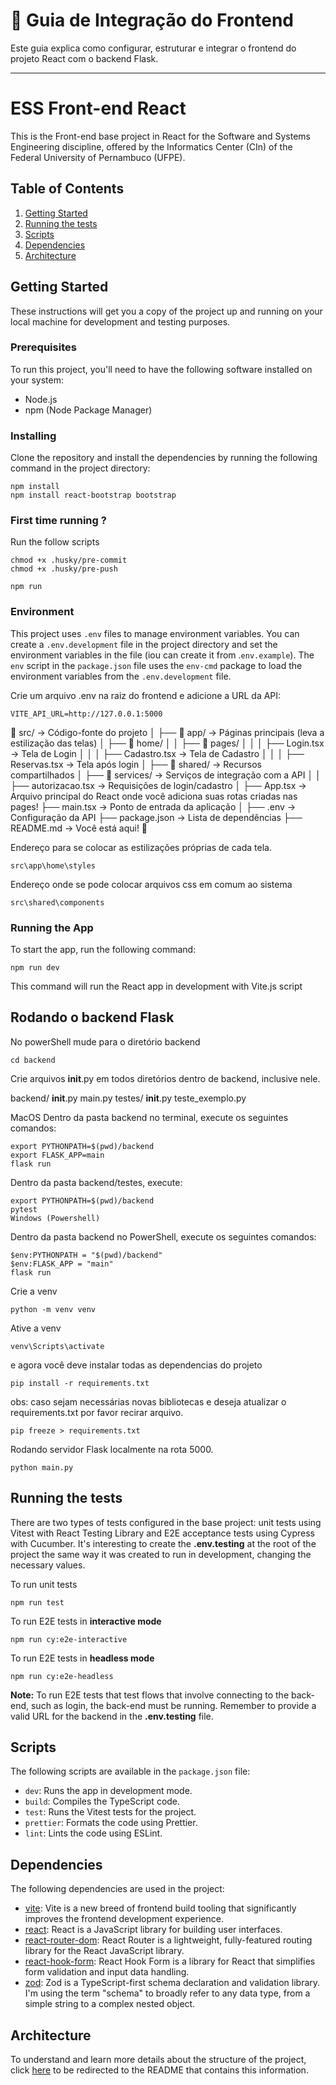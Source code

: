 # 🚀 Guia de Integração do Frontend

Este guia explica como configurar, estruturar e integrar o frontend do projeto React com o backend Flask.

---

# ESS Front-end React

This is the Front-end base project in React for the Software and Systems Engineering discipline, offered by the Informatics Center (CIn) of the Federal University of Pernambuco (UFPE).

## Table of Contents

1. [Getting Started](##getting-started)
2. [Running the tests](#running-the-tests)
3. [Scripts](#scripts)
4. [Dependencies](#dependencies)
5. [Architecture](#architecture)

## Getting Started

These instructions will get you a copy of the project up and running on your local machine for development and testing purposes.

### Prerequisites

To run this project, you'll need to have the following software installed on your system:

- Node.js
- npm (Node Package Manager)

### Installing

Clone the repository and install the dependencies by running the following command in the project directory:

```
npm install
npm install react-bootstrap bootstrap

```

### First time running ?

Run the follow scripts

```
chmod +x .husky/pre-commit
chmod +x .husky/pre-push
```

```
npm run
```

### Environment

This project uses `.env` files to manage environment variables. You can create a `.env.development` file in the project directory and set the environment variables in the file (iou can create it from .`env.example`). The `env` script in the `package.json` file uses the `env-cmd` package to load the environment variables from the `.env.development` file.

Crie um arquivo .env na raiz do frontend e adicione a URL da API:
```
VITE_API_URL=http://127.0.0.1:5000
```

📂 src/ → Código-fonte do projeto │
├── 📂 app/ → Páginas principais (leva a estilização das telas) │ ├── 📂 home/ │ │ ├── 📂 pages/ │ │ │ ├── Login.tsx → Tela de Login │ │ │ ├── Cadastro.tsx → Tela de Cadastro │ │ │ ├── Reservas.tsx → Tela após login │
├── 📂 shared/ → Recursos compartilhados │ ├── 📂 services/ → Serviços de integração com a API │ │ ├── autorizacao.tsx → Requisições de login/cadastro │
├── App.tsx → Arquivo principal do React onde você adiciona suas rotas criadas nas pages! ├── main.tsx → Ponto de entrada da aplicação │ ├── .env → Configuração da API ├── package.json → Lista de dependências ├── README.md → Você está aqui! 📌

Endereço para se colocar as estilizações próprias de cada tela.
```
src\app\home\styles
```

Endereço onde se pode colocar arquivos css em comum ao sistema
```
src\shared\components
```

### Running the App

To start the app, run the following command:

```
npm run dev
```

This command will run the React app in development with Vite.js script



## Rodando  o backend Flask

No powerShell mude para o diretório backend
```
cd backend
```
Crie arquivos __init__.py em todos diretórios dentro de backend, inclusive nele.

backend/
   __init__.py
   main.py
   testes/
      __init__.py
      teste_exemplo.py

MacOS
Dentro da pasta backend no terminal, execute os seguintes comandos:

```
export PYTHONPATH=$(pwd)/backend
export FLASK_APP=main
flask run
```

Dentro da pasta backend/testes, execute:

```
export PYTHONPATH=$(pwd)/backend
pytest
Windows (Powershell)
```
Dentro da pasta backend no PowerShell, execute os seguintes comandos:

```
$env:PYTHONPATH = "$(pwd)/backend"
$env:FLASK_APP = "main"
flask run
```


Crie a venv
```
python -m venv venv
```
Ative a venv
```
venv\Scripts\activate
```
e agora você deve instalar todas as dependencias do projeto 

```
pip install -r requirements.txt
```

obs: caso sejam necessárias novas bibliotecas e deseja atualizar o requirements.txt por favor recirar arquivo.
```
pip freeze > requirements.txt
```

Rodando servidor Flask localmente na rota 5000.
```
python main.py
```


## Running the tests

There are two types of tests configured in the base project: unit tests using Vitest with React Testing Library and E2E acceptance tests using Cypress with Cucumber. It's interesting to create the **.env.testing** at the root of the project the same way it was created to run in development, changing the necessary values.

To run unit tests

```
npm run test
```

To run E2E tests in **interactive mode**

```
npm run cy:e2e-interactive
```

To run E2E tests in **headless mode**

```
npm run cy:e2e-headless
```

**Note:** To run E2E tests that test flows that involve connecting to the back-end, such as login, the back-end must be running. Remember to provide a valid URL for the backend in the **.env.testing** file.

## Scripts

The following scripts are available in the `package.json` file:

- `dev`: Runs the app in development mode.
- `build`: Compiles the TypeScript code.
- `test`: Runs the Vitest tests for the project.
- `prettier`: Formats the code using Prettier.
- `lint`: Lints the code using ESLint.

## Dependencies

The following dependencies are used in the project:

- [vite](https://github.com/microsoft/TypeScript): Vite is a new breed of frontend build tooling that significantly improves the frontend development experience.
- [react](https://github.com/facebook/react): React is a JavaScript library for building user interfaces.
- [react-router-dom](https://github.com/remix-run/react-router): React Router is a lightweight, fully-featured routing library for the React JavaScript library.
- [react-hook-form](https://github.com/react-hook-form/react-hook-form): React Hook Form is a library for React that simplifies form validation and input data handling.
- [zod](https://github.com/colinhacks/zod): Zod is a TypeScript-first schema declaration and validation library. I'm using the term "schema" to broadly refer to any data type, from a simple string to a complex nested object.

## Architecture

To understand and learn more details about the structure of the project, click [here](./docs/architecture-pattern.md) to be redirected to the README that contains this information.
